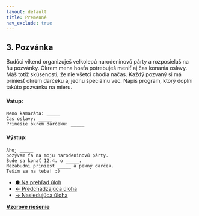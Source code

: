 ```yaml
---
layout: default
title: Premenné
nav_exclude: true
---
```


## 3. Pozvánka
Budúci víkend organizuješ velkolepú narodeninovú párty a rozposielaš na ňu pozvánky. Okrem mena hosťa potrebuješ meniť aj čas konania oslavy. Máš totiž skúsenosti, že nie všetci chodia načas. Každý pozvaný si má priniesť okrem darčeku aj jednu špeciálnu vec. Napíš program, ktorý doplní takúto pozvánku na mieru.

#### Vstup:
```
Meno kamaráta: _____
Čas oslavy: _____
Prinesie okrem darčeku: _____
```

#### Výstup:
```
Ahoj _____
pozývam ťa na moju narodeninovú párty.
Bude sa konať 12.4. o _____.
Nezabudni priniesť _____ a pekný darček.
Teším sa na teba! :)
```

- [&#9679; Na prehľad úloh](/zbierka-uloh.html)
- [&larr; Predchádzajúca úloha](/coding/beginner/1-chapter/2.html)
- [&rarr; Nasledujúca úloha](/coding/beginner/1-chapter/4.html)

[**Vzorové riešenie**](/coding/beginner/1-chapter/3-solve.html)
